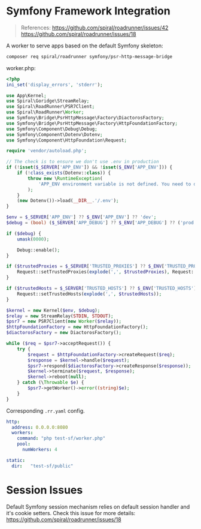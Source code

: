 # Symfony Framework Integration
> References: https://github.com/spiral/roadrunner/issues/42 https://github.com/spiral/roadrunner/issues/18

A worker to serve apps based on the default Symfony skeleton:

```bash
composer req spiral/roadrunner symfony/psr-http-message-bridge
```

worker.php:
```php
<?php
ini_set('display_errors', 'stderr');

use App\Kernel;
use Spiral\Goridge\StreamRelay;
use Spiral\RoadRunner\PSR7Client;
use Spiral\RoadRunner\Worker;
use Symfony\Bridge\PsrHttpMessage\Factory\DiactorosFactory;
use Symfony\Bridge\PsrHttpMessage\Factory\HttpFoundationFactory;
use Symfony\Component\Debug\Debug;
use Symfony\Component\Dotenv\Dotenv;
use Symfony\Component\HttpFoundation\Request;

require 'vendor/autoload.php';

// The check is to ensure we don't use .env in production
if (!isset($_SERVER['APP_ENV']) && !isset($_ENV['APP_ENV'])) {
    if (!class_exists(Dotenv::class)) {
        throw new \RuntimeException(
            'APP_ENV environment variable is not defined. You need to define environment variables for configuration or add "symfony/dotenv" as a Composer dependency to load variables from a .env file.'
        );
    }
    (new Dotenv())->load(__DIR__.'/.env');
}

$env = $_SERVER['APP_ENV'] ?? $_ENV['APP_ENV'] ?? 'dev';
$debug = (bool) ($_SERVER['APP_DEBUG'] ?? $_ENV['APP_DEBUG'] ?? ('prod' !== $env));

if ($debug) {
    umask(0000);

    Debug::enable();
}

if ($trustedProxies = $_SERVER['TRUSTED_PROXIES'] ?? $_ENV['TRUSTED_PROXIES'] ?? false) {
    Request::setTrustedProxies(explode(',', $trustedProxies), Request::HEADER_X_FORWARDED_ALL ^ Request::HEADER_X_FORWARDED_HOST);
}

if ($trustedHosts = $_SERVER['TRUSTED_HOSTS'] ?? $_ENV['TRUSTED_HOSTS'] ?? false) {
    Request::setTrustedHosts(explode(',', $trustedHosts));
}

$kernel = new Kernel($env, $debug);
$relay = new StreamRelay(STDIN, STDOUT);
$psr7 = new PSR7Client(new Worker($relay));
$httpFoundationFactory = new HttpFoundationFactory();
$diactorosFactory = new DiactorosFactory();

while ($req = $psr7->acceptRequest()) {
    try {
        $request = $httpFoundationFactory->createRequest($req);
        $response = $kernel->handle($request);
        $psr7->respond($diactorosFactory->createResponse($response));
        $kernel->terminate($request, $response);
        $kernel->reboot(null);
    } catch (\Throwable $e) {
        $psr7->getWorker()->error((string)$e);
    }
}
```

Corresponding `.rr.yaml` config.

```yaml
http:
  address: 0.0.0.0:8080
  workers:
    command: "php test-sf/worker.php"
    pool:
      numWorkers: 4

static:
  dir:   "test-sf/public"
```

# Session Issues
Default Symfony session mechanism relies on default session handler and it's cookie setters. Check this issue for more details: https://github.com/spiral/roadrunner/issues/18
